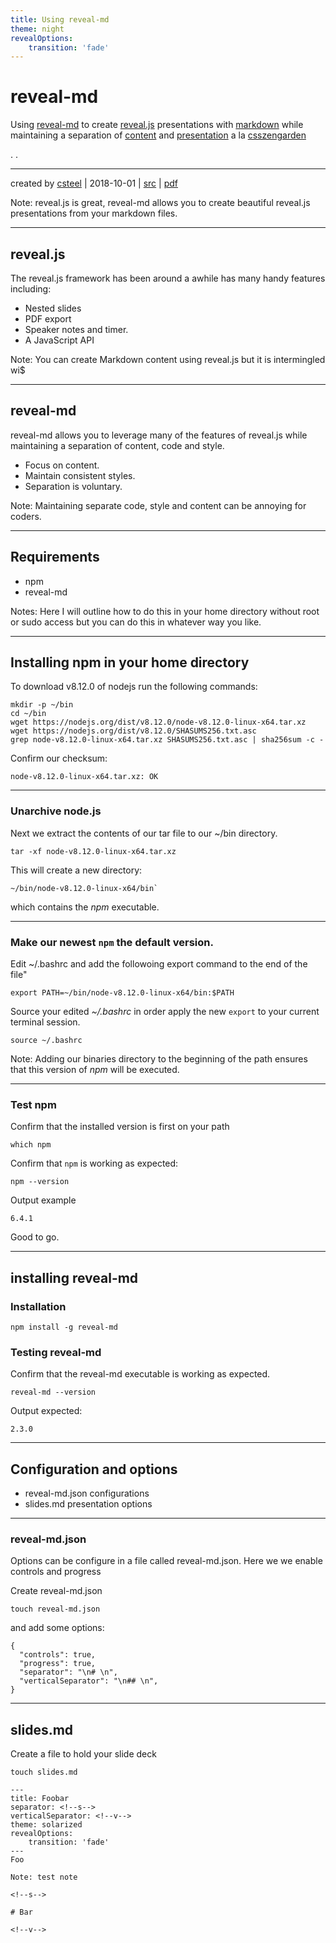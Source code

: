 ```yaml
---
title: Using reveal-md
theme: night
revealOptions:
    transition: 'fade'
---
```

# reveal-md

Using [reveal-md][1] to create [reveal.js][2] presentations with [markdown][3] while maintaining a separation of [content][6] and [presentation][7] a la [csszengarden][8]

.
.

----------------------------------
created by [csteel](https://github.com/csteel) | 2018-10-01 | [src][4] | [pdf][5]


[1]: https://github.com/webpro/reveal-md
[2]: http://lab.hakim.se/reveal-js/
[3]: https://daringfireball.net/projects/markdown/
[4]: https://github.com/cjsteel/presentation-reveal-md-demo
[5]: https://github.com/cjsteel/presentation-reveal-md-demo/blob/master/reveal-md-demo.pdf
[6]: https://alistapart.com/article/separationdilemma
[7]: https://en.wikipedia.org/wiki/Separation_of_content_and_presentation
[8]: http://www.csszengarden.com


Note:  reveal.js is great, reveal-md allows you to create beautiful reveal.js presentations from your markdown files.

----

## reveal.js

The reveal.js framework has been around a awhile  has many handy features including:

* Nested slides
* PDF export
* Speaker notes and timer.
* A JavaScript API

Note: You can create Markdown content using reveal.js but it is intermingled wi$

----

## reveal-md

reveal-md allows you to leverage many of the features of reveal.js while maintaining a separation of content, code and style.

* Focus on content.
* Maintain consistent styles.
* Separation is voluntary.

Note: Maintaining separate code, style and content can be annoying for coders.

----

## Requirements

* npm
* reveal-md

Notes: Here I will outline how to do this in your home directory without root or sudo access but you can do this in whatever way you like.

----

## Installing npm in your home directory

To download v8.12.0 of nodejs run the following commands:

```shell
mkdir -p ~/bin
cd ~/bin
wget https://nodejs.org/dist/v8.12.0/node-v8.12.0-linux-x64.tar.xz
wget https://nodejs.org/dist/v8.12.0/SHASUMS256.txt.asc
grep node-v8.12.0-linux-x64.tar.xz SHASUMS256.txt.asc | sha256sum -c -
```

Confirm our checksum:

```shell
node-v8.12.0-linux-x64.tar.xz: OK
```

----

### Unarchive node.js

Next we extract the contents of our tar file to our ~/bin directory.

```shell
tar -xf node-v8.12.0-linux-x64.tar.xz
```

This will create a new directory:

```shell
~/bin/node-v8.12.0-linux-x64/bin`
```

which contains the *npm* executable.

----

### Make our newest `npm` the default version.

Edit ~/.bashrc and add the followoing export command to the end of the file"

```shell
export PATH=~/bin/node-v8.12.0-linux-x64/bin:$PATH
```

Source your edited *~/.bashrc* in order apply the new `export` to your current terminal session.

```shell
source ~/.bashrc
```

Note: Adding our binaries directory to the beginning of the path ensures that this version of *npm* will be executed.

----

### Test npm

Confirm that the installed version is first on your path

```shell
which npm
```

Confirm that `npm` is working as expected:

```shell
npm --version
```

Output example

```shell
6.4.1
```

Good to go.

----

## installing reveal-md

### Installation

```shell
npm install -g reveal-md
```

### Testing reveal-md

Confirm that the reveal-md executable is working as expected.

```shell
reveal-md --version
```

Output expected:

```shell
2.3.0
```

---

## Configuration and options

* reveal-md.json configurations
* slides.md presentation options

----

### reveal-md.json

Options can be configure in a file called reveal-md.json. Here we we enable controls and progress

Create reveal-md.json

```shell
touch reveal-md.json
```

and add some options:

```shell
{
  "controls": true,
  "progress": true,
  "separator": "\n# \n",
  "verticalSeparator": "\n## \n",
}
```

---

## slides.md

Create a file to hold your slide deck

```shell
touch slides.md
```

```code
---
title: Foobar
separator: <!--s-->
verticalSeparator: <!--v-->
theme: solarized
revealOptions:
    transition: 'fade'
---
Foo

Note: test note

<!--s-->

# Bar

<!--v-->
```

